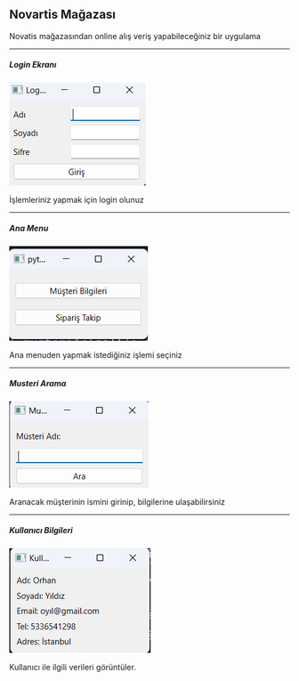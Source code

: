 <h2>Novartis Mağazası</h2>
<p>Novatis mağazasından online alış veriş yapabileceğiniz bir uygulama</p>
<hr>
<h5>Login Ekranı</h5>
<img src="./src/images/login.png">
<p>İşlemleriniz yapmak için login olunuz</p>
<hr>
<h5>Ana Menu</h5>
<img src="./src/images/anaMenu.png">
<p>Ana menuden yapmak istediğiniz işlemi seçiniz</p>
<hr>
<h5>Musteri Arama</h5>
<img src="./src/images/musteri_ara.png">
<p>Aranacak müşterinin ismini girinip, bilgilerine ulaşabilirsiniz</p>
<hr>
<h5>Kullanıcı Bilgileri</h5>
<img src="./src/images/kullan_bilgi.png">
<p>Kullanıcı ile ilgili verileri görüntüler.</p>
